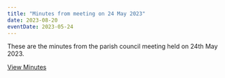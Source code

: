 ```yaml
---
title: "Minutes from meeting on 24 May 2023"
date: 2023-08-20
eventDate: 2023-05-24
---
```

These are the minutes from the parish council meeting held on 24th May 2023.

<!--more-->

[View Minutes](/pdfs/minutes-20230208.pdf)
